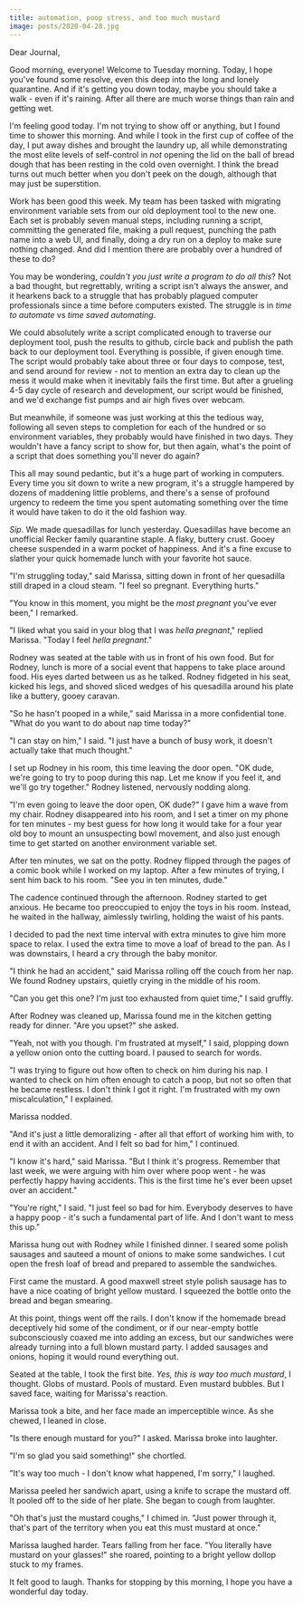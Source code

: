 ```yaml
---
title: automation, poop stress, and too much mustard
image: posts/2020-04-28.jpg
---
```


Dear Journal,

Good morning, everyone!  Welcome to Tuesday morning.  Today, I hope
you've found some resolve, even this deep into the long and lonely
quarantine.  And if it's getting you down today, maybe you should take
a walk - even if it's raining.  After all there are much worse things
than rain and getting wet.

I'm feeling good today.  I'm not trying to show off or anything, but I
found time to shower this morning.  And while I took in the first cup
of coffee of the day, I put away dishes and brought the laundry up,
all while demonstrating the most elite levels of self-control in _not_
opening the lid on the ball of bread dough that has been resting in
the cold oven overnight.  I think the bread turns out much better when
you don't peek on the dough, although that may just be superstition.

Work has been good this week.  My team has been tasked with migrating
environment variable sets from our old deployment tool to the new one.
Each set is probably seven manual steps, including running a script,
committing the generated file, making a pull request, punching the
path name into a web UI, and finally, doing a dry run on a deploy to
make sure nothing changed.  And did I mention there are probably over
a hundred of these to do?

You may be wondering, _couldn't you just write a program to do all
this_?  Not a bad thought, but regrettably, writing a script isn't
always the answer, and it hearkens back to a struggle that has
probably plagued computer professionals since a time before computers
existed.  The struggle is in _time to automate_ vs _time saved
automating_.

We could absolutely write a script complicated enough to traverse our
deployment tool, push the results to github, circle back and publish
the path back to our deployment tool.  Everything is possible, if
given enough time.  The script would probably take about three or four
days to compose, test, and send around for review - not to mention an
extra day to clean up the mess it would make when it inevitably fails
the first time.  But after a grueling 4-5 day cycle of research and
development, our script would be finished, and we'd exchange fist
pumps and air high fives over webcam.

But meanwhile, if someone was just working at this the tedious way,
following all seven steps to completion for each of the hundred or so
environment variables, they probably would have finished in two days.
They wouldn't have a fancy script to show for, but then again, what's
the point of a script that does something you'll never do again?

This all may sound pedantic, but it's a huge part of working in
computers.  Every time you sit down to write a new program, it's a
struggle hampered by dozens of maddening little problems, and there's
a sense of profound urgency to redeem the time you spent automating
something over the time it would have taken to do it the old fashion
way.

_Sip_.  We made quesadillas for lunch yesterday.  Quesadillas have
become an unofficial Recker family quarantine staple.  A flaky,
buttery crust.  Gooey cheese suspended in a warm pocket of happiness.
And it's a fine excuse to slather your quick homemade lunch with your
favorite hot sauce.

"I'm struggling today," said Marissa, sitting down in front of her
quesadilla still draped in a cloud steam.  "I feel so pregnant.
Everything hurts."

"You know in this moment, you might be the _most pregnant_ you've ever
been," I remarked.

"I liked what you said in your blog that I was _hella pregnant_,"
replied Marissa.  "Today I feel _hella pregnant_."

Rodney was seated at the table with us in front of his own food.  But
for Rodney, lunch is more of a social event that happens to take place
around food.  His eyes darted between us as he talked.  Rodney
fidgeted in his seat, kicked his legs, and shoved sliced wedges of his
quesadilla around his plate like a buttery, gooey caravan.

"So he hasn't pooped in a while," said Marissa in a more confidential
tone.  "What do you want to do about nap time today?"

"I can stay on him," I said.  "I just have a bunch of busy work, it
doesn't actually take that much thought."

I set up Rodney in his room, this time leaving the door open.  "OK
dude, we're going to try to poop during this nap.  Let me know if you
feel it, and we'll go try together."  Rodney listened, nervously
nodding along.

"I'm even going to leave the door open, OK dude?"  I gave him a wave
from my chair.  Rodney disappeared into his room, and I set a timer on
my phone for ten minutes - my best guess for how long it would take
for a four year old boy to mount an unsuspecting bowl movement, and
also just enough time to get started on another environment variable
set.

After ten minutes, we sat on the potty.  Rodney flipped through the
pages of a comic book while I worked on my laptop.  After a few
minutes of trying, I sent him back to his room.  "See you in ten
minutes, dude."

The cadence continued through the afternoon.  Rodney started to get
anxious.  He became too preoccupied to enjoy the toys in his room.
Instead, he waited in the hallway, aimlessly twirling, holding the
waist of his pants.

I decided to pad the next time interval with extra minutes to give him
more space to relax.  I used the extra time to move a loaf of bread to
the pan.  As I was downstairs, I heard a cry through the baby monitor.

"I think he had an accident," said Marissa rolling off the couch from
her nap.  We found Rodney upstairs, quietly crying in the middle of
his room.

"Can you get this one?  I'm just too exhausted from quiet time," I
said gruffly.

After Rodney was cleaned up, Marissa found me in the kitchen getting
ready for dinner.  "Are you upset?" she asked.

"Yeah, not with you though.  I'm frustrated at myself," I said,
plopping down a yellow onion onto the cutting board.  I paused to
search for words.

"I was trying to figure out how often to check on him during his nap.
I wanted to check on him often enough to catch a poop, but not so
often that he became restless.  I don't think I got it right.  I'm
frustrated with my own miscalculation," I explained.

Marissa nodded.

"And it's just a little demoralizing - after all that effort of
working him with, to end it with an accident.  And I felt so bad for
him," I continued.

"I know it's hard," said Marissa.  "But I think it's progress.
Remember that last week, we were arguing with him over where poop
went - he was perfectly happy having accidents.  This is the first
time he's ever been upset over an accident."

"You're right," I said.  "I just feel so bad for him.  Everybody
deserves to have a happy poop - it's such a fundamental part of life.
And I don't want to mess this up."

Marissa hung out with Rodney while I finished dinner.  I seared some
polish sausages and sauteed a mount of onions to make some sandwiches.
I cut open the fresh loaf of bread and prepared to assemble the
sandwiches.

First came the mustard.  A good maxwell street style polish sausage
has to have a nice coating of bright yellow mustard.  I squeezed the
bottle onto the bread and began smearing.

At this point, things went off the rails.  I don't know if the
homemade bread deceptively hid some of the condiment, or if our
near-empty bottle subconsciously coaxed me into adding an excess, but
our sandwiches were already turning into a full blown mustard party.
I added sausages and onions, hoping it would round everything out.

Seated at the table, I took the first bite.  _Yes, this is way too
much mustard_, I thought.  Globs of mustard.  Pools of mustard.  Even
mustard bubbles.  But I saved face, waiting for Marissa's reaction.

Marissa took a bite, and her face made an imperceptible wince.  As she
chewed, I leaned in close.

"Is there enough mustard for you?" I asked.  Marissa broke into
laughter.

"I'm so glad you said something!" she chortled.

"It's way too much - I don't know what happened, I'm sorry," I
laughed.

Marissa peeled her sandwich apart, using a knife to scrape the mustard
off.  It pooled off to the side of her plate.  She began to cough from
laughter.

"Oh that's just the mustard coughs," I chimed in.  "Just power through
it, that's part of the territory when you eat this must mustard at
once."

Marissa laughed harder.  Tears falling from her face.  "You literally
have mustard on your glasses!" she roared, pointing to a bright yellow
dollop stuck to my frames.

It felt good to laugh.  Thanks for stopping by this morning, I hope
you have a wonderful day today.
